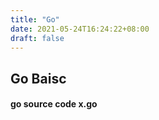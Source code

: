 ```yaml
---
title: "Go"
date: 2021-05-24T16:24:22+08:00
draft: false
---
```



## Go Baisc

#### go source code x.go 
